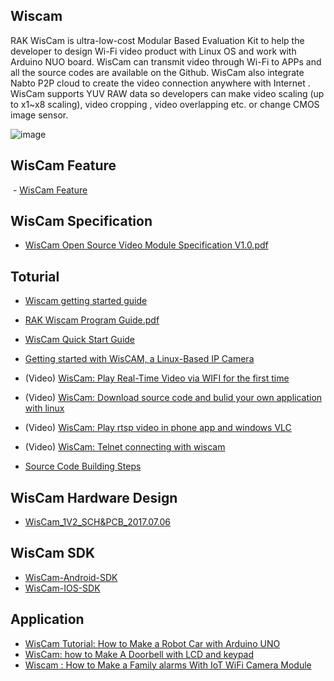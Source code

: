 
## Wiscam
RAK WisCam is ultra-low-cost Modular Based Evaluation Kit to help the developer to design Wi-Fi video product with Linux OS and work with Arduino NUO board. WisCam can transmit video through Wi-Fi to APPs and all the source codes are available on the Github. WisCam also integrate Nabto P2P cloud to create the video connection anywhere with Internet .
WisCam supports YUV RAW data so developers can make video scaling (up to x1~x8 scaling), video cropping , video overlapping etc. or change CMOS image sensor.

![image](https://github.com/RAKWireless/WisCam/blob/master/img/wiscam_package.png)

## WisCam Feature
  - [WisCam Feature](https://github.com/RAKWireless/WisCam/wiki/Wiscam-Features)

## WisCam Specification   
  - [WisCam Open Source Video Module Specification V1.0.pdf](https://github.com/RAKWireless/WisCam/blob/master/Doc/WisCam%20Open%20Source%20Video%20Module%20Specification%20V1.0.pdf)
  
## Toturial
  - [Wiscam getting started guide](https://github.com/RAKWireless/WisCam/blob/master/Wiscam%20getting%20started%20guide.txt)
  
  - [RAK Wiscam Program Guide.pdf](https://github.com/RAKWireless/WisCam/blob/master/Doc/RAK%20Wiscam%20Program%20Guide.pdf)
  
  - [WisCam Quick Start Guide](https://github.com/RAKWireless/WisCam/blob/master/Doc/RAK%20WisCam%20Quick%20Start%20Guide%20V1.2.pdf)
  - [Getting started with WisCAM, a Linux-Based IP Camera](https://www.hackster.io/naresh-krish/getting-started-with-wiscam-a-linux-based-ip-camera-f1401b)
  - (Video) [WisCam: Play Real-Time Video via WIFI for the first time](https://www.youtube.com/watch?v=yFY3AHI7aLw&t=59s)
  
  - (Video) [WisCam: Download source code and bulid your own application with linux](https://www.youtube.com/edit?o=U&video_id=NLRwWQN7ouI)
  
  - (Video) [WisCam: Play rtsp video in phone app and windows VLC](https://www.youtube.com/edit?o=U&video_id=0BKFoc8MxDo)
  
  - (Video) [WisCam: Telnet connecting with wiscam](https://www.youtube.com/edit?o=U&video_id=0BKFoc8MxDo)
  
  - [Source Code Building Steps](https://github.com/RAKWireless/WisCam/blob/master/Firmware%20Building%20Steps.md)

## WisCam Hardware Design   
  - [WisCam_1V2_SCH&PCB_2017.07.06](https://github.com/RAKWireless/WisCam/blob/master/Files/WisCam_1V2_SCH%26PCB_2017.07.06.zip)

## WisCam SDK   
  - [WisCam-Android-SDK](https://github.com/RAKWireless/WisCam/blob/master/APP/WisCam-Android-SDK)  
  - [WisCam-IOS-SDK](https://github.com/RAKWireless/WisCam/blob/master/APP/WisCam-IOS-SDK)

  
## Application
  - [WisCam Tutorial: How to Make a Robot Car with Arduino UNO](https://www.youtube.com/watch?v=vAritMB-OaQ)
  - [WisCam: how to Make A Doorbell with LCD and keypad ](https://www.youtube.com/watch?v=6IjrDvPq214)
  - [Wiscam : How to Make a Family alarms With IoT WiFi Camera Module](https://www.youtube.com/watch?v=L_Ene0ix5uA)

  

